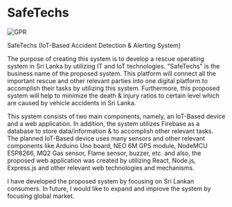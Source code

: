 # SafeTechs
![GPR](https://github.com/yahandeshapriya/SafeTechs/assets/76465007/4c3aebb5-dffb-447d-bd15-8f3d16b724a4)



SafeTechs (IoT-Based Accident Detection & Alerting System)

The purpose of creating this system is to develop a rescue operating system in Sri Lanka by utilizing IT and IoT technologies. "SafeTechs" is the business name of the proposed system. This platform will connect all the important rescue and other relevant parties into one digital platform to accomplish their tasks by utilizing this system. Furthermore, this proposed system will help to minimize the death & injury ratios to certain level which are caused by vehicle accidents in Sri Lanka.

This system consists of two main components, namely, an IoT-Based device and a web application. In addition, the system utilizes Firebase as a database to store data/information & to accomplish other relevant tasks. The planned IoT-Based device uses many sensors and other relevant components like Arduino Uno board, NEO 6M GPS module, NodeMCU ESP8266, MQ2 Gas sensor, Flame sensor, buzzer, etc. and also, the proposed web application was created by utilizing React, Node.js, Express.js and other relevant web technologies and mechanisms.

I have developed the proposed system by focusing on Sri Lankan consumers. In future, I would like to expand and improve the system by focusing global market.

